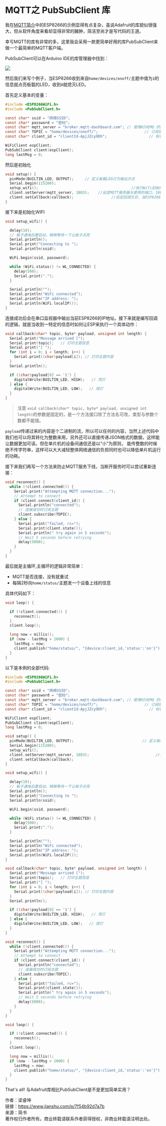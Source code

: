 # MQTT之 PubSubClient 库

我在[MQTT简介](https://www.jianshu.com/p/6bcb9f45936d)中的ESP8266的示例显得有点复杂，虽说Adafruit的库貌似很强大，但从软件角度来看却显得非常的臃肿，简洁至尚才是写代码的王道。

幸亏MQTT的库有非常的多，这里我会采用一款更简单好用的库PubSubClient来做一个最简单的MQTT客户端。

PubSubClient可以在Arduino IDE的库管理器中找到：

![](./mqtt/80120-5f78bbf926c30851.webp)

然后我们来写个例子，当ESP8266收到来自`home/devices/onoff/`主题中值为`1`的信息就点亮板载的LED，收到`0`就熄灭LED。

首先定义基本的变量：

```c
#include <ESP8266WiFi.h>
#include <PubSubClient.h>

const char* ssid = "网络SSID";
const char* password = "密码";
const char* mqtt_server = "broker.mqtt-dashboard.com"; // 使用HIVEMQ 的信息中转服务
const char* TOPIC = "home/devices/onoff/";                     // 订阅信息主题
const char* client_id = "clientId-ApjJZcy9Dh";                   // 标识当前设备的客户端编号

WiFiClient espClient;                                                         // 定义wifiClient实例
PubSubClient client(espClient);                                         // 定义PubSubClient的实例
long lastMsg = 0;                                                               // 记录上一次发送信息的时长
```

然后是初始化

```c
void setup() {
  pinMode(BUILTIN_LED, OUTPUT);     // 定义板载LED灯为输出方式
  Serial.begin(115200);
  setup_wifi();                                          //执行Wifi初始化，下文有具体描述
  client.setServer(mqtt_server, 1883);    //设定MQTT服务器与使用的端口，1883是默认的MQTT端口
  client.setCallback(callback);                 //设定回调方式，当ESP8266收到订阅消息时会调用此方法
}
```

接下来是初始化WIFI

```c
void setup_wifi() {

  delay(10);
  // 板子通电后要启动，稍微等待一下让板子点亮
  Serial.println();
  Serial.print("Connecting to ");
  Serial.println(ssid);

  WiFi.begin(ssid, password);

  while (WiFi.status() != WL_CONNECTED) {
    delay(500);
    Serial.print(".");
  }

  Serial.println("");
  Serial.println("WiFi connected");
  Serial.println("IP address: ");
  Serial.println(WiFi.localIP());
}
```

连接成功后会在串口监视器中输出当前ESP8266的IP地址。接下来就是编写回调的逻辑，就是当收到一特定的信息时如何让ESP来执行一个具体动作：

```c
void callback(char* topic, byte* payload, unsigned int length) {
  Serial.print("Message arrived [");
  Serial.print(topic);   // 打印主题信息
  Serial.print("] ");
  for (int i = 0; i < length; i++) {
    Serial.print((char)payload[i]); // 打印主题内容
  }
  Serial.println();

  if ((char)payload[0] == '1') {
    digitalWrite(BUILTIN_LED, HIGH);   // 亮灯
  } else {
    digitalWrite(BUILTIN_LED, LOW);   // 熄灯
  }
}
```

> 注意 `void callback(char* topic, byte* payload, unsigned int length)`的参数是固定的，是一个方法接口除了方法名可改，类型与参数个数都不能错。

`payload`传递过来的内容是个二进制的流，所以可以任何的内容，当然上述代码中我们也可以将其转化为整数来用，另外还可以直接传递JSON格式的数据，这样能让数据更加可读。但在单片机的设备间通信还是以“小”为原则， 能传整数的时候绝不传字符串，这样可以大大减轻整体网络通信的负担同时也可以降低单片机运行的功耗。

接下来我们再写一个方法来防止MQTT服务下线，当断开服务时可以尝试重新连接：

```c
void reconnect() {
  while (!client.connected()) {
    Serial.print("Attempting MQTT connection...");
    // Attempt to connect
    if (client.connect(client_id)) {
      Serial.println("connected");
      // 连接成功时订阅主题
      client.subscribe(TOPIC);
    } else {
      Serial.print("failed, rc=");
      Serial.print(client.state());
      Serial.println(" try again in 5 seconds");
      // Wait 5 seconds before retrying
      delay(5000);
    }
  }
}
```

最后就是主循环,主循环的逻辑非常简单：

- MQTT是否连接，没有就重试
- 每隔2秒向`home/status/`主题发一个设备上线的信息

具体代码如下：

```c
void loop() {

  if (!client.connected()) {
    reconnect();
  }
  client.loop();

  long now = millis();
  if (now - lastMsg > 2000) {
    lastMsg = now;
    client.publish("home/status/", "{device:client_id,'status':'on'}");
  }
}
```

以下是本例的全部代码:

```c
#include <ESP8266WiFi.h>
#include <PubSubClient.h>

const char* ssid = "网络SSID";
const char* password = "密码";
const char* mqtt_server = "broker.mqtt-dashboard.com"; // 使用HIVEMQ 的信息中转服务
const char* TOPIC = "home/devices/onoff/";                     // 订阅信息主题
const char* client_id = "clientId-ApjJZcy9Dh";                   // 标识当前设备的客户端编号

WiFiClient espClient;                                                         // 定义wifiClient实例
PubSubClient client(espClient);                                         // 定义PubSubClient的实例
long lastMsg = 0;                                                               // 记录上一次发送信息的时长

void setup() {
  pinMode(BUILTIN_LED, OUTPUT);                               // 定义板载LED灯为输出方式
  Serial.begin(115200); 
  setup_wifi();                                                                    //执行Wifi初始化，下文有具体描述
  client.setServer(mqtt_server, 1883);                              //设定MQTT服务器与使用的端口，1883是默认的MQTT端口
  client.setCallback(callback);                                          //设定回调方式，当ESP8266收到订阅消息时会调用此方法
}

void setup_wifi() {

  delay(10);
  // 板子通电后要启动，稍微等待一下让板子点亮
  Serial.println();
  Serial.print("Connecting to ");
  Serial.println(ssid);

  WiFi.begin(ssid, password);

  while (WiFi.status() != WL_CONNECTED) {
    delay(500);
    Serial.print(".");
  }

  Serial.println("");
  Serial.println("WiFi connected");
  Serial.println("IP address: ");
  Serial.println(WiFi.localIP());
}

void callback(char* topic, byte* payload, unsigned int length) {
  Serial.print("Message arrived [");
  Serial.print(topic);   // 打印主题信息
  Serial.print("] ");
  for (int i = 0; i < length; i++) {
    Serial.print((char)payload[i]); // 打印主题内容
  }
  Serial.println();

  if ((char)payload[0] == '1') {
    digitalWrite(BUILTIN_LED, HIGH);   // 亮灯
  } else {
    digitalWrite(BUILTIN_LED, LOW);   // 熄灯
  }
}

void reconnect() {
  while (!client.connected()) {
    Serial.print("Attempting MQTT connection...");
    // Attempt to connect
    if (client.connect(client_id)) {
      Serial.println("connected");
      // 连接成功时订阅主题
      client.subscribe(TOPIC);
    } else {
      Serial.print("failed, rc=");
      Serial.print(client.state());
      Serial.println(" try again in 5 seconds");
      // Wait 5 seconds before retrying
      delay(5000);
    }
  }
}

void loop() {

  if (!client.connected()) {
    reconnect();
  }
  client.loop();

  long now = millis();
  if (now - lastMsg > 2000) {
    lastMsg = now;
    client.publish("home/status/", "{device:client_id,'status':'on'}");
  }
}
```

That's all! 与Adafruit库相比PubSubClient是不是更加简单实用？

作者：梁睿坤  
链接：https://www.jianshu.com/p/7f54b92d7a7b  
来源：简书  
著作权归作者所有。商业转载请联系作者获得授权，非商业转载请注明出处。
